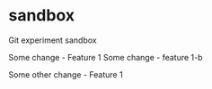 # sandbox
Git experiment sandbox

Some change - Feature 1
Some change - feature 1-b


Some other change - Feature 1
